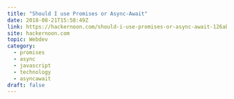 ```yaml
---
title: "Should I use Promises or Async-Await"
date: 2018-08-21T15:58:49Z
link: https://hackernoon.com/should-i-use-promises-or-async-await-126ab5c98789?source=rss----3a8144eabfe3---4&utm_medium=RSS&utm_source=hune
site: hackernoon.com
topic: Webdev
category:
  - promises
  - async
  - javascript
  - technology
  - asyncawait
draft: false
---
```

